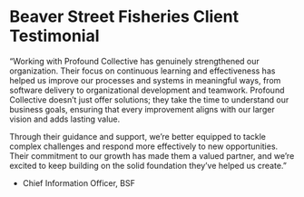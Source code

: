 # Beaver Street Fisheries Client Testimonial 

“Working with Profound Collective has genuinely strengthened our organization. Their focus on continuous learning and effectiveness has helped us improve our processes and systems in meaningful ways, from software delivery to organizational development and teamwork. Profound Collective doesn’t just offer solutions; they take the time to understand our business goals, ensuring that every improvement aligns with our larger vision and adds lasting value.

Through their guidance and support, we’re better equipped to tackle complex challenges and respond more effectively to new opportunities. Their commitment to our growth has made them a valued partner, and we’re excited to keep building on the solid foundation they’ve helped us create.”

- Chief Information Officer, BSF